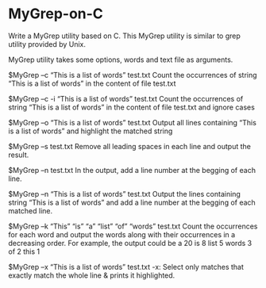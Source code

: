 # MyGrep-on-C
Write a MyGrep utility based on C. This MyGrep utility is similar to grep utility
provided by Unix.

MyGrep utility takes some options, words and text file as arguments.

$MyGrep –c “This is a list of words” test.txt
Count the occurrences of string “This is a list of words” in the content of file test.txt

$MyGrep –c -i “This is a list of words” test.txt
Count the occurrences of string “This is a list of words” in the content of file test.txt
and ignore cases

$MyGrep –o “This is a list of words” test.txt
Output all lines containing “This is a list of words” and highlight the matched string

$MyGrep –s test.txt
Remove all leading spaces in each line and output the result.

$MyGrep –n test.txt
In the output, add a line number at the begging of each line.

$MyGrep –n “This is a list of words” test.txt
Output the lines containing string “This is a list of words” and add a line number at
the begging of each matched line.

$MyGrep –k “This” “is” “a” “list” “of” “words” test.txt
Count the occurrences for each word and output the words along with their
occurrences in a decreasing order.
For example, the output could be
a       20
is      8
list    5
words   3
of      2
this    1

$MyGrep –x “This is a list of words” test.txt
-x: Select only matches that exactly match the whole line & prints it highlighted.
